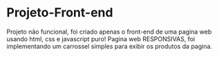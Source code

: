 # Projeto-Front-end
 Projeto não funcional, foi criado apenas o front-end de uma pagina web usando html, css e javascript puro! Pagina web RESPONSIVAS, foi implementando um carrossel simples para exibir os produtos da pagina.

